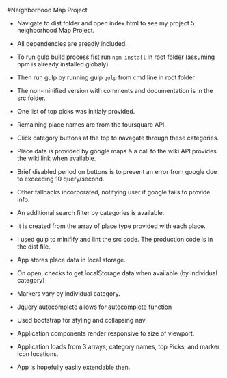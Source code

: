 #Neighborhood Map Project

* Navigate to dist folder and open index.html to see my project 5 neighborhood Map Project.

* All dependencies are areadly included.

* To run gulp build process fist run `npm install` in root folder (assuming npm is already installed globaly)

* Then run gulp by running gulp `gulp` from cmd line in root folder

* The non-minified version with comments and documentation is in the src folder.

* One list of top picks was initialy provided.

* Remaining place names are from the foursquare API.

* Click category buttons at the top to navagate through these categories.

* Place data is provided by google maps & a call to the wiki API provides the wiki link when available.

* Brief disabled period on buttons is to prevent an error from google due to exceeding 10 query/second.

* Other fallbacks incorporated, notifying user if google fails to provide info.

* An additional search filter by categories is available.

* It is created from the array of place type provided with each place.

* I used gulp to minifify and lint the src code. The production code is in the dist file.

* App stores place data in local storage.

* On open, checks to get localStorage data when available (by individual category)

* Markers vary by individual category.

* Jquery autocomplete allows for autocomplete function

* Used bootstrap for styling and collapsing nav.

* Application components render responsive to size of viewport.

* Application loads from 3 arrays; category names, top Picks, and marker icon locations.

* App is hopefully easily extendable then.

